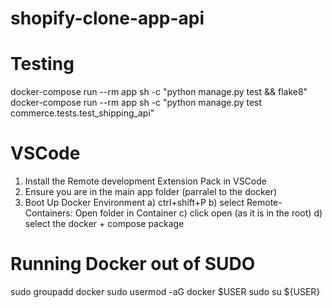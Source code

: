 # shopify-clone-app-api


# Testing
docker-compose run --rm app sh -c "python manage.py test && flake8"
docker-compose run --rm app sh -c "python manage.py test commerce.tests.test_shipping_api"

# VSCode
1) Install the Remote development Extension Pack in VSCode
2) Ensure you are in the main app folder (parralel to the docker)
2) Boot Up Docker Environment
  a) ctrl+shift+P
  b) select Remote-Containers: Open folder in Container
  c) click open (as it is in the root)
  d) select the docker + compose package


# Running Docker out of SUDO
sudo groupadd docker
sudo usermod -aG docker $USER
sudo su ${USER}

